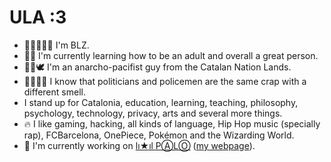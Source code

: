# ULA :3

- 👋🏻👨🏻‍🏫 I'm BLZ.
- 🌱💗 I'm currently learning how to be an adult and overall a great person.
- ✊🏻🕊️ I'm an anarcho-pacifist guy from the Catalan Nation Lands.
- 👮🏻‍♂️💩 I know that politicians and policemen are the same crap with a different smell.
- I stand up for Catalonia, education, learning, teaching, philosophy, psychology, technology, privacy, arts and several more things.
- 🔥 I like gaming, hacking, all kinds of language, Hip Hop music (specially rap), FCBarcelona, OnePiece, Pokémon and the Wizarding World.
- 🔭 I'm currently working on [lı★ıl PⒶLⓄ](https://github.com/mantekillah/palo) ([my webpage](https://mantekillah.github.io/palo)).
